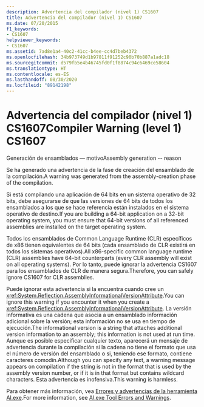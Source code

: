 ```yaml
---
description: Advertencia del compilador (nivel 1) CS1607
title: Advertencia del compilador (nivel 1) CS1607
ms.date: 07/20/2015
f1_keywords:
- CS1607
helpviewer_keywords:
- CS1607
ms.assetid: 7ad8e1a4-40c2-41cc-b4ee-cc4d7beb4372
ms.openlocfilehash: 34b973749d1b97811f91252c90b70b887a1adc18
ms.sourcegitcommit: d579fb5e4b46745fd0f1f8874c94c6469ce58604
ms.translationtype: HT
ms.contentlocale: es-ES
ms.lasthandoff: 08/30/2020
ms.locfileid: "89142198"
---
```

# <a name="compiler-warning-level-1-cs1607"></a><span data-ttu-id="fd7da-103">Advertencia del compilador (nivel 1) CS1607</span><span class="sxs-lookup"><span data-stu-id="fd7da-103">Compiler Warning (level 1) CS1607</span></span>
<span data-ttu-id="fd7da-104">Generación de ensamblados — motivo</span><span class="sxs-lookup"><span data-stu-id="fd7da-104">Assembly generation -- reason</span></span>  
  
 <span data-ttu-id="fd7da-105">Se ha generado una advertencia de la fase de creación del ensamblado de la compilación.</span><span class="sxs-lookup"><span data-stu-id="fd7da-105">A warning was generated from the assembly-creation phase of the compilation.</span></span>  
  
 <span data-ttu-id="fd7da-106">Si está compilando una aplicación de 64 bits en un sistema operativo de 32 bits, debe asegurarse de que las versiones de 64 bits de todos los ensamblados a los que se hace referencia están instalados en el sistema operativo de destino.</span><span class="sxs-lookup"><span data-stu-id="fd7da-106">If you are building a 64-bit application on a 32-bit operating system, you must ensure that 64-bit versions of all referenced assemblies are installed on the target operating system.</span></span>  
  
 <span data-ttu-id="fd7da-107">Todos los ensamblados de Common Language Runtime (CLR) específicos de x86 tienen equivalentes de 64 bits (cada ensamblado de CLR existirá en todos los sistemas operativos).</span><span class="sxs-lookup"><span data-stu-id="fd7da-107">All x86-specific common language runtime (CLR) assemblies have 64-bit counterparts (every CLR assembly will exist on all operating systems).</span></span> <span data-ttu-id="fd7da-108">Por lo tanto, puede ignorar la advertencia CS1607 para los ensamblados de CLR de manera segura.</span><span class="sxs-lookup"><span data-stu-id="fd7da-108">Therefore, you can safely ignore CS1607 for CLR assemblies.</span></span>  
  
 <span data-ttu-id="fd7da-109">Puede ignorar esta advertencia si la encuentra cuando cree un <xref:System.Reflection.AssemblyInformationalVersionAttribute>.</span><span class="sxs-lookup"><span data-stu-id="fd7da-109">You can ignore this warning if you encounter it when you create a <xref:System.Reflection.AssemblyInformationalVersionAttribute>.</span></span> <span data-ttu-id="fd7da-110">La versión informativa es una cadena que asocia a un ensamblado información adicional sobre la versión; esta información no se usa en tiempo de ejecución.</span><span class="sxs-lookup"><span data-stu-id="fd7da-110">The informational version is a string that attaches additional version information to an assembly; this information is not used at run time.</span></span> <span data-ttu-id="fd7da-111">Aunque es posible especificar cualquier texto, aparecerá un mensaje de advertencia durante la compilación si la cadena no tiene el formato que usa el número de versión del ensamblado o si, teniendo ese formato, contiene caracteres comodín.</span><span class="sxs-lookup"><span data-stu-id="fd7da-111">Although you can specify any text, a warning message appears on compilation if the string is not in the format that is used by the assembly version number, or if it is in that format but contains wildcard characters.</span></span> <span data-ttu-id="fd7da-112">Esta advertencia es inofensiva.</span><span class="sxs-lookup"><span data-stu-id="fd7da-112">This warning is harmless.</span></span>  
  
 <span data-ttu-id="fd7da-113">Para obtener más información, vea [Errores y advertencias de la herramienta Al.exe](../../../framework/tools/al-exe-assembly-linker.md#errors-and-warnings).</span><span class="sxs-lookup"><span data-stu-id="fd7da-113">For more information, see [Al.exe Tool Errors and Warnings](../../../framework/tools/al-exe-assembly-linker.md#errors-and-warnings).</span></span>

